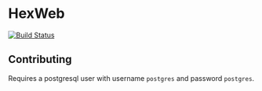 # HexWeb

[![Build Status](https://travis-ci.org/ericmj/hex_web.png?branch=master "Build Status")](http://travis-ci.org/ericmj/hex_web)

## Contributing

Requires a postgresql user with username `postgres` and password `postgres`.
